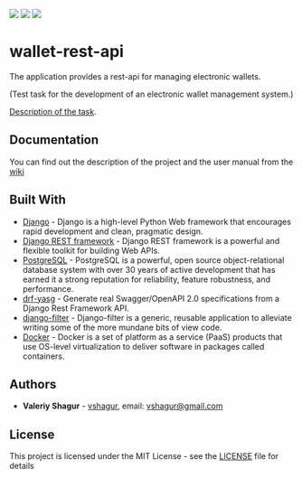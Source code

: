 
![](https://img.shields.io/static/v1?label=Python&message=3.9&color=blue)
![](https://img.shields.io/static/v1?label=OS&message=linux&color=blue)
![](https://img.shields.io/github/license/vshagur/exgrex)

# wallet-rest-api

The application provides a rest-api for managing electronic wallets.

(Test task for the development of an electronic wallet management system.)

[Description of the task](). 

## Documentation

You can find out the description of the project and the user manual from the [wiki]()


## Built With

* [Django](https://www.djangoproject.com/) - Django is a high-level Python Web framework that encourages rapid development and clean, pragmatic design.
* [Django REST framework](https://www.django-rest-framework.org/) - Django REST framework is a powerful and flexible toolkit for building Web APIs.
* [PostgreSQL](https://www.postgresql.org/) - PostgreSQL is a powerful, open source object-relational database system with over 30 years of active development that has earned it a strong reputation for reliability, feature robustness, and performance.
* [drf-yasg](https://drf-yasg.readthedocs.io/en/stable/) - Generate real Swagger/OpenAPI 2.0 specifications from a Django Rest Framework API.
* [django-filter](https://django-filter.readthedocs.io/en/stable/) - Django-filter is a generic, reusable application to alleviate writing some of the more mundane bits of view code.
* [Docker](https://www.docker.com/) - Docker is a set of platform as a service (PaaS) products that use OS-level virtualization to deliver software in packages called containers.

 
## Authors

* **Valeriy Shagur**  - [vshagur](https://github.com/vshagur), email: vshagur@gmail.com

## License

This project is licensed under the MIT License - see the [LICENSE](https://github.com/vshagur/wallet-rest-api/blob/main/LICENSE) file for details

